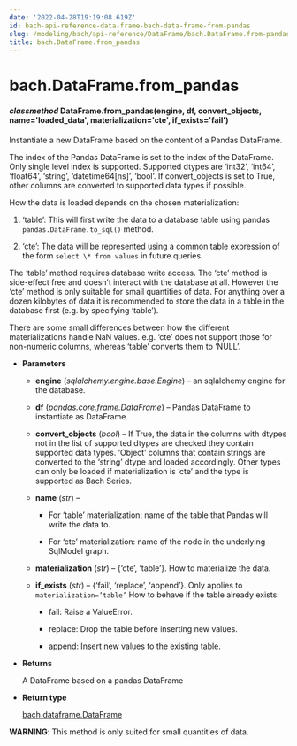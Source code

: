 ```yaml
---
date: '2022-04-28T19:19:08.619Z'
id: bach-api-reference-data-frame-bach-data-frame-from-pandas
slug: /modeling/bach/api-reference/DataFrame/bach.DataFrame.from-pandas/
title: bach.DataFrame.from_pandas
---
```


# bach.DataFrame.from_pandas


#### _classmethod_ DataFrame.from_pandas(engine, df, convert_objects, name='loaded_data', materialization='cte', if_exists='fail')
Instantiate a new DataFrame based on the content of a Pandas DataFrame.

The index of the Pandas DataFrame is set to the index of the DataFrame. Only single level index is
supported. Supported dtypes are ‘int32’, ‘int64’, ‘float64’, ‘string’, ‘datetime64[ns]’, ‘bool’. If
convert_objects is set to True, other columns are converted to supported data types if possible.

How the data is loaded depends on the chosen materialization:


1. ‘table’: This will first write the data to a database table using pandas
`pandas.DataFrame.to_sql()` method.


2. ‘cte’: The data will be represented using a common table expression of the form
`select \* from values` in future queries.

The ‘table’ method requires database write access. The ‘cte’ method is side-effect free and doesn’t
interact with the database at all. However the ‘cte’ method is only suitable for small quantities
of data. For anything over a dozen kilobytes of data it is recommended to store the data in a table
in the database first (e.g. by specifying ‘table’).

There are some small differences between how the different materializations handle NaN values. e.g.
‘cte’ does not support those for non-numeric columns, whereas ‘table’ converts them to ‘NULL’.


* **Parameters**

    
    * **engine** (*sqlalchemy.engine.base.Engine*) – an sqlalchemy engine for the database.


    * **df** (*pandas.core.frame.DataFrame*) – Pandas DataFrame to instantiate as DataFrame.


    * **convert_objects** (*bool*) – If True, the data in the columns with dtypes not in the list of supported
    dtypes are checked they contain supported data types. ‘Object’ columns that contain strings are
    converted to the ‘string’ dtype and loaded accordingly. Other types can only be loaded if
    materialization is ‘cte’ and the type is supported as Bach Series.


    * **name** (*str*) – 
        * For ‘table’ materialization: name of the table that Pandas will write the data to.


        * For ‘cte’ materialization: name of the node in the underlying SqlModel graph.



    * **materialization** (*str*) – {‘cte’, ‘table’}. How to materialize the data.


    * **if_exists** (*str*) – {‘fail’, ‘replace’, ‘append’}. Only applies to `materialization=’table’`
    How to behave if the table already exists:


        * fail: Raise a ValueError.


        * replace: Drop the table before inserting new values.


        * append: Insert new values to the existing table.




* **Returns**

    A DataFrame based on a pandas DataFrame



* **Return type**

    [bach.dataframe.DataFrame](/docs/modeling/bach/api-reference/DataFrame/bach.DataFrame/#bach.DataFrame)


**WARNING**: This method is only suited for small quantities of data.

<!-- !! processed by numpydoc !! -->

